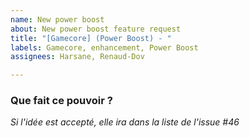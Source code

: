 ```yaml
---
name: New power boost
about: New power boost feature request
title: "[Gamecore] (Power Boost) - "
labels: Gamecore, enhancement, Power Boost
assignees: Harsane, Renaud-Dov

---
```


### Que fait ce pouvoir ?

*Si l'idée est accepté, elle ira dans la liste de l'issue #46*
